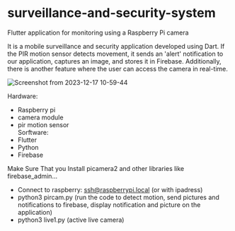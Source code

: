 # surveillance-and-security-system
Flutter application for monitoring using a Raspberry Pi camera

It is a mobile surveillance and security application developed using Dart.
If the PIR motion sensor detects movement, it sends an 'alert' notification to our application, captures an image, and stores it in Firebase. 
Additionally, there is another feature where the user can access the camera in real-time.

![Screenshot from 2023-12-17 10-59-44](https://github.com/hadilaff/surveillance-and-security-system/assets/58861613/b45eb378-843a-41ea-815d-795954ab65ac)




Hardware:
- Raspberry pi
- camera module
- pir motion sensor  
Sorftware:
- Flutter
- Python
- Firebase

Make Sure That you Install picamera2 and other libraries like firebase_admin...  
- Connect to raspberry: ssh@raspberrypi.local (or with ipadress)
- python3 pircam.py (run the code to detect motion, send pictures and notifications to firebase, display notification and picture on the application)
- python3 live1.py (active live camera)
